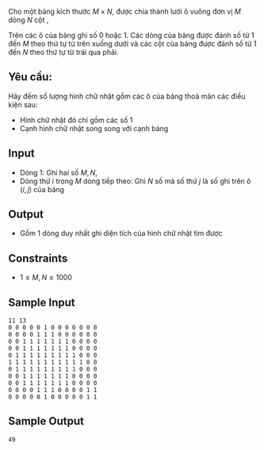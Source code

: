 Cho một bảng kích thước $M\times N$, được chia thành lưới ô vuông đơn vị $M$ dòng $N$ cột , 

Trên các ô của bảng ghi số  0 hoặc 1. Các dòng của bảng được đánh số  từ $1$ đến $M$ theo thứ tự từ trên xuống dưới và các cột của bảng được đánh số  từ $1$ đến $N$ theo thứ tự từ trái qua phải.

## Yêu cầu:

Hãy đếm số lượng hình chữ nhật gồm các ô của bảng thoả mãn các điều kiện sau:

- Hình chữ nhật đó chỉ gồm các số  $1$
- Cạnh hình chữ nhật song song với cạnh bảng

## Input

- Dòng $1$: Ghi hai số  $M,N$, 
- Dòng thứ $i$ trong $M$ dòng tiếp theo: Ghi $N$ số mà số thứ $j$ là số ghi trên ô $(i,j)$ của bảng

## Output

- Gồm $1$ dòng duy nhất ghi diện tích của hình chữ nhật tìm được

## Constraints

- $1\leq M,N\leq 1000$

## Sample Input
    11 13
    0 0 0 0 0 1 0 0 0 0 0 0 0
    0 0 0 0 1 1 1 0 0 0 0 0 0
    0 0 1 1 1 1 1 1 1 0 0 0 0
    0 0 1 1 1 1 1 1 1 0 0 0 0
    0 1 1 1 1 1 1 1 1 1 0 0 0
    1 1 1 1 1 1 1 1 1 1 1 0 0
    0 1 1 1 1 1 1 1 1 1 0 0 0   
    0 0 1 1 1 1 1 1 1 0 0 0 0   
    0 0 1 1 1 1 1 1 1 0 0 0 0
    0 0 0 0 1 1 1 0 0 0 0 1 1
    0 0 0 0 0 1 0 0 0 0 0 1 1

## Sample Output
    49